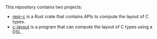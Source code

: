 This repository contains two projects:

- [repr-c](./repr-c) is a Rust crate that contains APIs to compute the layout of C types.
- [c-layout](./c-layout) is a program that can compute the layout of C types using a DSL.
